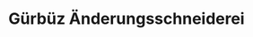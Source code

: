 ---
title: "Gürbüz Änderungsschneiderei"
url: /fulda/guerbuez-aenderungsschneiderei/
shop: Schneiderei
---